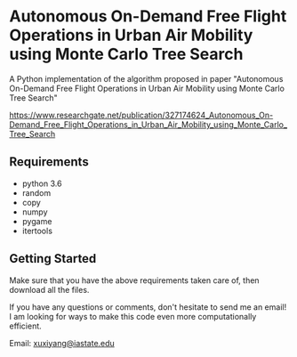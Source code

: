 # Autonomous On-Demand Free Flight Operations in Urban Air Mobility using Monte Carlo Tree Search

A Python implementation of the algorithm proposed in paper "Autonomous On-Demand Free Flight Operations in Urban Air Mobility using Monte Carlo Tree Search"

https://www.researchgate.net/publication/327174624_Autonomous_On-Demand_Free_Flight_Operations_in_Urban_Air_Mobility_using_Monte_Carlo_Tree_Search

## Requirements

* python 3.6
* random
* copy
* numpy
* pygame
* itertools


## Getting Started

Make sure that you have the above requirements taken care of, then download all the files.


If you have any questions or comments, don't hesitate to send me an email! I am looking for ways to make this code even more computationally efficient.

Email: xuxiyang@iastate.edu
